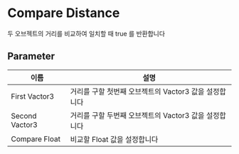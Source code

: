 # Compare Distance

두 오브젝트의 거리를 비교하여 일치할 때 true 를 반환합니다

## Parameter

| **이름**         | **설명**                            |
|----------------|-----------------------------------|
| First Vactor3  | 거리를 구할 첫번째 오브젝트의 Vactor3 값을 설정합니다 |
| Second Vactor3 | 거리를 구할 두번째 오브젝트의 Vactor3 값을 설정합니다 |
| Compare Float  | 비교할 Float 값을 설정합니다                |


